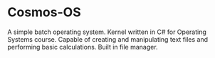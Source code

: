 # Cosmos-OS

A simple batch operating system. Kernel written in C# for Operating Systems course. Capable of creating and manipulating text files and performing basic calculations. Built in file manager. 
